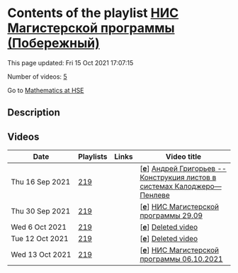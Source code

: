 # Contents of the playlist [НИС Магистерской программы (Побережный)](https://www.youtube.com/playlist?list=PLq3E5oubNNoDeQxFj7qt_GmaJz10Uqy_A)

This page updated: Fri 15 Oct 2021 17:07:15

Number of videos: [5](#videos)

Go to [Mathematics at HSE](../README.md)

## Description



## Videos

|Date|Playlists|Links|Video title|
|---|---|---|---|
| Thu&nbsp;16&nbsp;Sep&nbsp;2021 | [219](../playlists/219 "НИС Магистерской программы (Побережный)") |  | [[**e**](https://studio.youtube.com/video/5aPX4BnSTCQ/edit "Edit")] [Андрей Григорьев -- Конструкция листов в системах Калоджеро—Пенлеве](https://www.youtube.com/watch?v=5aPX4BnSTCQ&list=PLq3E5oubNNoDeQxFj7qt_GmaJz10Uqy_A "Первая половина будет вводной. Я напомню конструкцию рациональной системы Калоджеро—Мозера при помощи гамильтоновой редукции.  Затем совсем кратко будет сказано об уравнениях Пенлеве. Далее будут введены системы Калоджеро—Пенелеве. Мы покажем, что преобразования Бэклунда уравнений Пенлеве переносятся на системы Калоджеро—Пенлеве и используем это для построения листов (специальных семейств решений). Если будет время, мы обсудим конструкцию преобразований фолдинга для уравнений Пенлеве и то, как с её помощью можно получать координаты на построенных листах") |
| Thu&nbsp;30&nbsp;Sep&nbsp;2021 | [219](../playlists/219 "НИС Магистерской программы (Побережный)") |  | [[**e**](https://studio.youtube.com/video/MnBMGoNZSiU/edit "Edit")] [НИС Магистерской программы 29.09](https://www.youtube.com/watch?v=MnBMGoNZSiU&list=PLq3E5oubNNoDeQxFj7qt_GmaJz10Uqy_A) |
| Wed&nbsp;6&nbsp;Oct&nbsp;2021 | [219](../playlists/219 "НИС Магистерской программы (Побережный)") |  | [[**e**](https://studio.youtube.com/video/wJFQEZAprKE/edit "Edit")] [Deleted video](https://www.youtube.com/watch?v=wJFQEZAprKE&list=PLq3E5oubNNoDeQxFj7qt_GmaJz10Uqy_A "This video is unavailable.") |
| Tue&nbsp;12&nbsp;Oct&nbsp;2021 | [219](../playlists/219 "НИС Магистерской программы (Побережный)") |  | [[**e**](https://studio.youtube.com/video/UxMVKTQmvM0/edit "Edit")] [Deleted video](https://www.youtube.com/watch?v=UxMVKTQmvM0&list=PLq3E5oubNNoDeQxFj7qt_GmaJz10Uqy_A "This video is unavailable.") |
| Wed&nbsp;13&nbsp;Oct&nbsp;2021 | [219](../playlists/219 "НИС Магистерской программы (Побережный)") |  | [[**e**](https://studio.youtube.com/video/ikkVKqtUJV4/edit "Edit")] [НИС Магистерской программы 06.10.2021](https://www.youtube.com/watch?v=ikkVKqtUJV4&list=PLq3E5oubNNoDeQxFj7qt_GmaJz10Uqy_A "НИС Магистерской программы 06.10.2021") |
